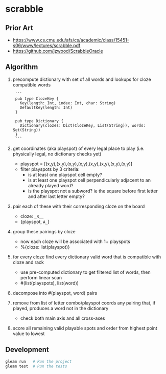 # scrabble

## Prior Art
- https://www.cs.cmu.edu/afs/cs/academic/class/15451-s06/www/lectures/scrabble.pdf
- https://github.com/jzwood/ScrabbleOracle

## Algorithm
1. precompute dictionary with set of all words and lookups for cloze compatible words

        ```
        pub type ClozeKey {
          Key(length: Int, index: Int, char: String)
          DefaultKey(length: Int)
        }

        pub type Dictionary {
          Dictionary(clozes: Dict(ClozeKey, List(String)), words: Set(String))
        }
        ```
2. get coordinates (aka playspot) of every legal place to play (i.e. physically legal, no dictionary checks yet)
    - playspot = [(x,y),(x,y),(x,y),(x,y),(x,y),(x,y),(x,y),(x,y)]
    - filter playspots by 3 criteria:
        - is at least one playspot cell empty?
        - is at least one playspot cell perpendicularly adjacent to an already played word?
        - is the playspot not a subword? ie the square before first letter and after last letter empty?
3. pair each of these with their corresponding cloze on the board
    - cloze: `_R__`
    - {playspot, `A_`}
4. group these pairings by cloze
    - now each cloze will be associated with 1+ playspots
    - %{cloze: list(playspot)}
5. for every cloze find every dictionary valid word that is compatible with cloze and rack
    - use pre-computed dictionary to get filtered list of words, then perform linear scan
    - #(list(playspots), list(word))
6. decompose into #(playspot, word) pairs
7. remove from list of letter combo/playspot coords any pairing that, if played, produces a word not in the dictionary
    - check both main axis and all cross-axes
8. score all remaining valid playable spots and order from highest point value to lowest

## Development

```sh
gleam run   # Run the project
gleam test  # Run the tests
```
